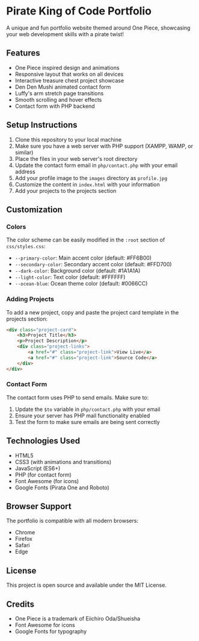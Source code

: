 # Pirate King of Code Portfolio

A unique and fun portfolio website themed around One Piece, showcasing your web development skills with a pirate twist!

## Features

- One Piece inspired design and animations
- Responsive layout that works on all devices
- Interactive treasure chest project showcase
- Den Den Mushi animated contact form
- Luffy's arm stretch page transitions
- Smooth scrolling and hover effects
- Contact form with PHP backend

## Setup Instructions

1. Clone this repository to your local machine
2. Make sure you have a web server with PHP support (XAMPP, WAMP, or similar)
3. Place the files in your web server's root directory
4. Update the contact form email in `php/contact.php` with your email address
5. Add your profile image to the `images` directory as `profile.jpg`
6. Customize the content in `index.html` with your information
7. Add your projects to the projects section

## Customization

### Colors
The color scheme can be easily modified in the `:root` section of `css/styles.css`:
- `--primary-color`: Main accent color (default: #FF6B00)
- `--secondary-color`: Secondary accent color (default: #FFD700)
- `--dark-color`: Background color (default: #1A1A1A)
- `--light-color`: Text color (default: #FFFFFF)
- `--ocean-blue`: Ocean theme color (default: #0066CC)

### Adding Projects
To add a new project, copy and paste the project card template in the projects section:
```html
<div class="project-card">
    <h3>Project Title</h3>
    <p>Project Description</p>
    <div class="project-links">
        <a href="#" class="project-link">View Live</a>
        <a href="#" class="project-link">Source Code</a>
    </div>
</div>
```

### Contact Form
The contact form uses PHP to send emails. Make sure to:
1. Update the `$to` variable in `php/contact.php` with your email
2. Ensure your server has PHP mail functionality enabled
3. Test the form to make sure emails are being sent correctly

## Technologies Used

- HTML5
- CSS3 (with animations and transitions)
- JavaScript (ES6+)
- PHP (for contact form)
- Font Awesome (for icons)
- Google Fonts (Pirata One and Roboto)

## Browser Support

The portfolio is compatible with all modern browsers:
- Chrome
- Firefox
- Safari
- Edge

## License

This project is open source and available under the MIT License.

## Credits

- One Piece is a trademark of Eiichiro Oda/Shueisha
- Font Awesome for icons
- Google Fonts for typography 